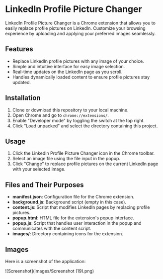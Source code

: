 ﻿
# LinkedIn Profile Picture Changer

LinkedIn Profile Picture Changer is a Chrome extension that allows you to easily replace profile pictures on LinkedIn. Customize your browsing experience by uploading and applying your preferred images seamlessly.

## Features

- Replace LinkedIn profile pictures with any image of your choice.
- Simple and intuitive interface for easy image selection.
- Real-time updates on the LinkedIn page as you scroll.
- Handles dynamically loaded content to ensure profile pictures stay updated.

## Installation

1. Clone or download this repository to your local machine.
2. Open Chrome and go to `chrome://extensions/`.
3. Enable "Developer mode" by toggling the switch at the top right.
4. Click "Load unpacked" and select the directory containing this project.

## Usage

1. Click the LinkedIn Profile Picture Changer icon in the Chrome toolbar.
2. Select an image file using the file input in the popup.
3. Click "Change" to replace profile pictures on the current LinkedIn page with your selected image.

## Files and Their Purposes

- **manifest.json**: Configuration file for the Chrome extension.
- **background.js**: Background script (empty in this case).
- **content.js**: Script that modifies LinkedIn pages by replacing profile pictures.
- **popup.html**: HTML file for the extension's popup interface.
- **popup.js**: Script that handles user interaction in the popup and communicates with the content script.
- **images/**: Directory containing icons for the extension.
## Images

Here is a screenshot of the application:

![Screenshot](images/Screenshot (19).png)


